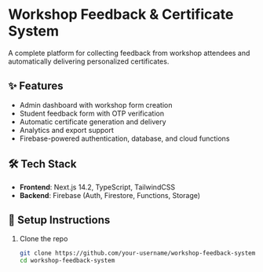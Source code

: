 # Workshop Feedback & Certificate System

A complete platform for collecting feedback from workshop attendees and automatically delivering personalized certificates.

## ✨ Features

- Admin dashboard with workshop form creation
- Student feedback form with OTP verification
- Automatic certificate generation and delivery
- Analytics and export support
- Firebase-powered authentication, database, and cloud functions

## 🛠️ Tech Stack

- **Frontend**: Next.js 14.2, TypeScript, TailwindCSS
- **Backend**: Firebase (Auth, Firestore, Functions, Storage)

## 🔧 Setup Instructions

1. Clone the repo  
   ```bash
   git clone https://github.com/your-username/workshop-feedback-system.git
   cd workshop-feedback-system
